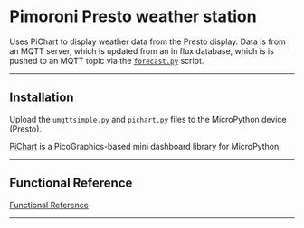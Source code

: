 # Pimoroni Presto weather station

Uses PiChart to display weather data from the Presto display.
Data is from an MQTT server, which is updated from an in flux database, which is is pushed to an MQTT topic via the [`forecast.py`](forecast.py) script.

---

## Installation

Upload the `umqttsimple.py` and `pichart.py` files to the MicroPython device (Presto).

[PiChart](https://www.github.com/kevinmcaleer/pichart) is a PicoGraphics-based mini dashboard library for MicroPython

---

## Functional Reference

[Functional Reference](functional_reference.md)

---
